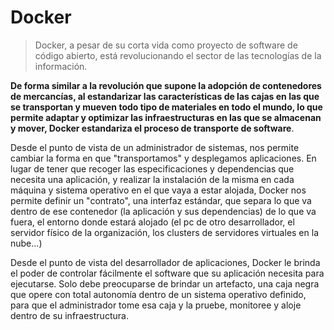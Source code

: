 # Docker

> Docker, a pesar de su corta vida como proyecto de software de código abierto, está revolucionando el sector de las tecnologías de la información.

**De forma similar a la revolución que supone la adopción de contenedores de mercancías, al estandarizar las características de las cajas en las que se transportan y mueven todo tipo de materiales en todo el mundo, lo que permite adaptar y optimizar las infraestructuras en las que se almacenan y mover, Docker estandariza el proceso de transporte de software**.

Desde el punto de vista de un administrador de sistemas, nos permite cambiar la forma en que "transportamos" y desplegamos aplicaciones. En lugar de tener que recoger las especificaciones y dependencias que necesita una aplicación, y realizar la instalación de la misma en cada máquina y sistema operativo en el que vaya a estar alojada, Docker nos permite definir un "contrato", una interfaz estándar, que separa lo que va dentro de ese contenedor (la aplicación y sus dependencias) de lo que va fuera, el entorno donde estará alojado (el pc de otro desarrollador, el servidor físico de la organización, los clusters de servidores virtuales en la nube…)

Desde el punto de vista del desarrollador de aplicaciones, Docker le brinda el poder de controlar fácilmente el software que su aplicación necesita para ejecutarse. Solo debe preocuparse de brindar un artefacto, una caja negra que opere con total autonomía dentro de un sistema operativo definido, para que el administrador tome esa caja y la pruebe, monitoree y aloje dentro de su infraestructura.